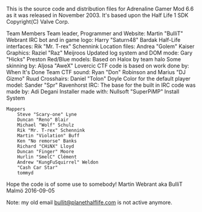 This is the source code and distribution files for Adrenaline Gamer Mod 6.6 as it was released in November 2003.
It's based upon the Half Life 1 SDK Copyright(C) Valve Corp.

Team
    Members
        Team leader, Programmer and Website: Martin "BulliT" Webrant
        IRC bot and in game logo: Harry "Saturn48" Bardak
        Half-Life interfaces: Rik "Mr. T-rex" Schennink
        Location files: Andrea "Golem" Kaiser
        Graphics: Raziel "Raz" Meijroos
        Updated log system and DOM mode: Gary "Hicks" Preston
        Red/Blue models: Based on Halox by team halo
        Some skinning by: Aljosa "AweX" Lovercic
        CTF code is based on work done by: When It's Done Team
        CTF sound: Ryan "Don" Robinson and Marius "DJ Gizmo" Ruud
        Crosshairs: Daniel "Tolon" Doyle
        Color for the default player model: Sander "Spr" Ravenhorst
        IRC: The base for the built in IRC code was made by: Adi Degani
        Installer made with: Nullsoft "SuperPiMP" Install System

    Mappers
        Steve "Scary-one" Lyne
        Duncan "Reno" Blair
        Michael "Wolf" Schulz
        Rik "Mr. T-rex" Schennink
        Martin "Violation" Buff
        Ken "No remorse" Banks
        Richard "CHiNX" Lloyd
        Duncan "Finger" Moore
        Hurlin "SmelC" Clément
        Andrew "KungFuSquirrel" Weldon
        "Cash Car Star"
        tommyd


Hope the code is of some use to somebody!
Martin Webrant aka BulliT
Malmö 2016-09-05

Note: my old email bullit@planethalflife.com is not active anymore.